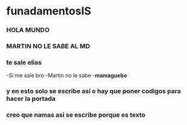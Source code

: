 # funadamentosIS
### HOLA MUNDO
### MARTIN NO LE SABE AL MD
### te sale elias
-Si me sale bro
-Martin no le sabe
-**mamaguebo**
### y en esto solo se escribe así o hay que poner codigos para hacer la portada
### creo que namas asi se escribe porque es texto
